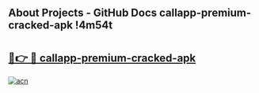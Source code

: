 ## About Projects - GitHub Docs callapp-premium-cracked-apk !4m54t

# <h2><a href="https://andorid.site?title=callapp-premium-cracked-apk&ref=19M">🔗👉 🔴 callapp-premium-cracked-apk</a></h2>

[![acn](https://github.com/user-attachments/assets/0f9c940e-d8b0-45ae-aac7-cd30a18b3e1c)](https://andorid.site?title=callapp-premium-cracked-apk&ref=19M)
